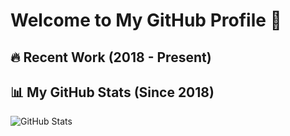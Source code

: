 # Welcome to My GitHub Profile 🚀

## 🔥 Recent Work (2018 - Present)


## 📊 My GitHub Stats (Since 2018)
![GitHub Stats](https://github-readme-stats.vercel.app/api?username=snowman&show_icons=true&hide=contribs&count_private=true&since=2018)
